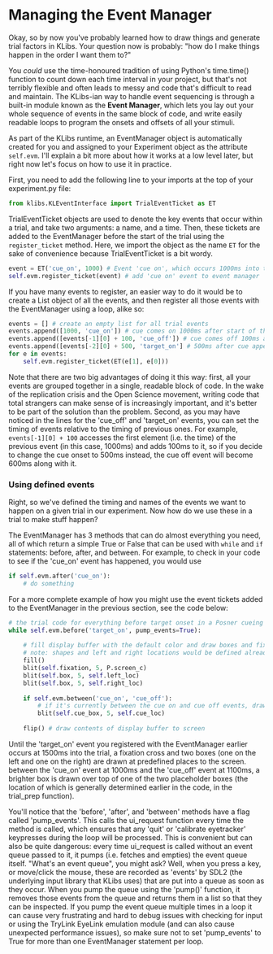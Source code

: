 # Managing the Event Manager

Okay, so by now you've probably learned how to draw things and generate trial factors in KLibs. Your question now is probably: "how do I make things happen in the order I want them to?" 

You *could* use the time-honoured tradition of using Python's time.time() function to count down each time interval in your project, but that's not terribly flexible and often leads to messy and code that's difficult to read and maintain. The KLibs-ian way to handle event sequencing is through a built-in module known as the **Event Manager**, which lets you lay out your whole sequence of events in the same block of code, and write easily readable loops to program the onsets and offsets of all your stimuli.

As part of the KLibs runtime, an EventManager object is automatically created for you and assigned to your Experiment object as the attribute `self.evm`. I'll explain a bit more about how it works at a low level later, but right now let's focus on how to use it in practice.

First, you need to add the following line to your imports at the top of your experiment.py file:

```python
from klibs.KLEventInterface import TrialEventTicket as ET
```

TrialEventTicket objects are used to denote the key events that occur within a trial, and take two arguments: a name, and a time. Then, these tickets are added to the EventManager before the start of the trial using the `register_ticket` method. Here, we import the object as the name `ET` for the sake of convenience because TrialEventTicket is a bit wordy.

```python
event = ET('cue_on', 1000) # Event 'cue on', which occurs 1000ms into the trial
self.evm.register_ticket(event) # add 'cue on' event to event manager
```

If you have many events to register, an easier way to do it would be to create a List object of all the events, and then register all those events with the EventManager using a loop, alike so:

```python
events = [] # create an empty list for all trial events
events.append([1000, 'cue_on']) # cue comes on 1000ms after start of the trial
events.append([events[-1][0] + 100, 'cue_off']) # cue comes off 100ms after the previous event
events.append([events[-2][0] + 500, 'target_on'] # 500ms after cue appears, target appears
for e in events:
    self.evm.register_ticket(ET(e[1], e[0]))
```

Note that there are two big advantages of doing it this way: first, all your events are grouped together in a single, readable block of code. In the wake of the replication crisis and the Open Science movement, writing code that total strangers can make sense of is increasingly important, and it's better to be part of the solution than the problem. Second, as you may have noticed in the lines for the 'cue\_off' and 'target\_on' events, you can set the timing of events relative to the timing of previous ones. For example, `events[-1][0] + 100` accesses the first element (i.e. the time) of the previous event (in this case, 1000ms) and adds 100ms to it, so if you decide to change the cue onset to 500ms instead, the cue off event will become 600ms along with it.

### Using defined events

Right, so we've defined the timing and names of the events we want to happen on a given trial in our experiment. Now how do we use these in a trial to make stuff happen?

The EventManager has 3 methods that can do almost everything you need, all of which return a simple True or False that can be used with `while` and `if` statements: before, after, and between. For example, to check in your code to see if the 'cue\_on' event has happened, you would use

```python
if self.evm.after('cue_on'):
    # do something
```

For a more complete example of how you might use the event tickets added to the EventManager in the previous section, see the code below:

```python
# the trial code for everything before target onset in a Posner cueing paradigm
while self.evm.before('target_on', pump_events=True):
    
    # fill display buffer with the default color and draw boxes and fixation
    # note: shapes and left and right locations would be defined already in setup()
    fill()
    blit(self.fixation, 5, P.screen_c)
    blit(self.box, 5, self.left_loc)
    blit(self.box, 5, self.right_loc)
    
    if self.evm.between('cue_on', 'cue_off'):
        # if it's currently between the cue on and cue off events, draw cue
        blit(self.cue_box, 5, self.cue_loc)
        					
    flip() # draw contents of display buffer to screen
```

Until the 'target\_on' event you registered with the EventManager earlier occurs at 1500ms into the trial, a fixation cross and two boxes (one on the left and one on the right) are drawn at predefined places to the screen. between the 'cue\_on' event at 1000ms and the 'cue\_off' event at 1100ms, a brighter box is drawn over top of one of the two placeholder boxes (the location of which is generally determined earlier in the code, in the trial\_prep function). 

You'll notice that the 'before', 'after', and 'between' methods have a flag called 'pump\_events'. This calls the ui\_request function every time the method is called, which ensures that any 'quit' or 'calibrate eyetracker' keypresses during the loop will be processed. This is convenient but can also be quite dangerous: every time ui\_request is called without an event queue passed to it, it pumps (i.e. fetches and empties) the event queue itself. "What's an event queue", you might ask? Well, when you press a key, or move/click the mouse, these are recorded as 'events' by SDL2 (the underlying input library that KLibs uses) that are put into a queue as soon as they occur. When you pump the queue using the 'pump()' function, it removes those events from the queue and returns them in a list so that they can be inspected. If you pump the event queue multiple times in a loop it can cause very frustrating and hard to debug issues with checking for input or using the TryLink EyeLink emulation module (and can also cause unexpected performance issues), so make sure not to set 'pump\_events' to True for more than one EventManager statement per loop.